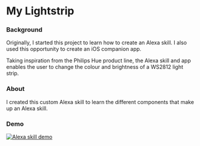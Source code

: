 # My Lightstrip

### Background

Originally, I started this project to learn how to create an Alexa skill. I also used this opportunity to create an iOS companion app.

Taking inspiration from the Philips Hue product line, the Alexa skill and app enables the user to change the colour and brightness of a WS2812 light strip.



### About

I created this custom Alexa skill to learn the different components that make up an Alexa skill.  



### Demo

[![Alexa skill demo](http://img.youtube.com/vi/wVBPhvXzpWs/0.jpg)](http://www.youtube.com/watch?v=wVBPhvXzpWs)


